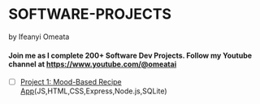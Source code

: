 # SOFTWARE-PROJECTS

by Ifeanyi Omeata

#### Join me as I complete 200+ Software Dev Projects. Follow my Youtube channel at https://www.youtube.com/@omeatai

- [ ] [Project 1: Mood-Based Recipe App](https://github.com/omeatai/SOFTWARE-PROJECTS/blob/main/projects/1-mood-based-recipe-app.md)(JS,HTML,CSS,Express,Node.js,SQLite)
